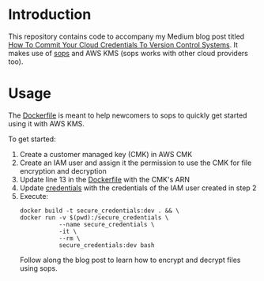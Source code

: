 # Introduction

This repository contains code to accompany my Medium blog post titled [How To Commit Your Cloud Credentials To Version Control Systems]().
It makes use of [sops](https://github.com/mozilla/sops) and AWS KMS (sops works with other cloud providers too).

# Usage

The [Dockerfile](Dockerfile) is meant to help newcomers to sops to quickly get started using it with AWS KMS.

To get started:
1. Create a customer managed key (CMK) in AWS CMK
2. Create an IAM user and assign it the permission to use the CMK for file encryption and decryption
2. Update line 13 in the [Dockerfile](Dockerfile) with the CMK's ARN
3. Update [credentials](credentials) with the credentials of the IAM user created in step 2
4. Execute:
     ```shell script
    docker build -t secure_credentials:dev . && \
    docker run -v $(pwd):/secure_credentials \
                --name secure_credentials \
                -it \
                --rm \
                secure_credentials:dev bash
    ```
   Follow along the blog post to learn how to encrypt and decrypt files using sops. 
